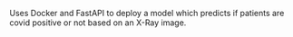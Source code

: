 Uses Docker and FastAPI to deploy a model which predicts if patients are covid positive or
not based on an X-Ray image. 
